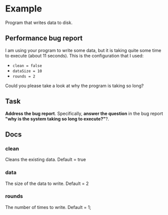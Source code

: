 # Example
Program that writes data to disk.

## Performance bug report
I am using your program to write some data, but it is taking quite some time to execute (about 11 seconds). 
This is the configuration that I used:
 
* `clean = false`
* `dataSize = 10`
* `rounds = 2`

Could you please take a look at why the program is taking so long?

## Task
**Address the bug report**. Specifically, **answer the question** in the bug report **"why is the system taking so long to execute?"**?.

## Docs

### clean
Cleans the existing data.
Default = true

### data
The size of the data to write.
Default = 2

### rounds
The number of times to write.
Default = 1;
